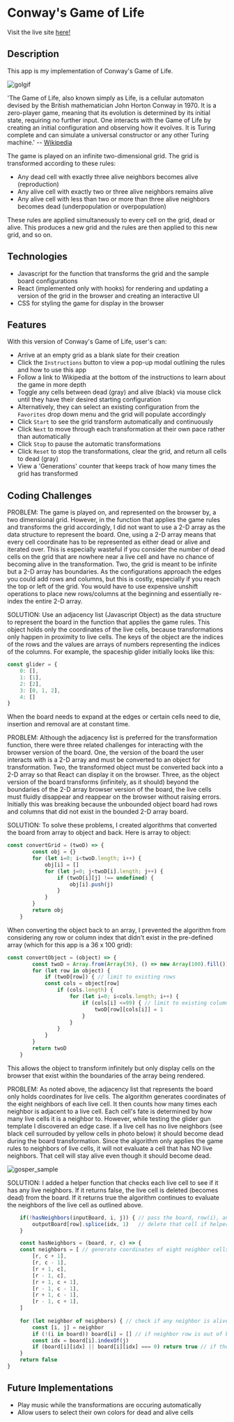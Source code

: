 # Conway's Game of Life

Visit the live site [here!](https://seanmackey.me/game_of_life/)

## Description

This app is my implementation of Conway's Game of Life. 

![golgif](./public/gol.gif) 


'The Game of Life, also known simply as Life, is a cellular automaton devised by the British mathematician John Horton Conway in 1970. It is a zero-player game, meaning that its evolution is determined by its initial state, requiring no further input. One interacts with the Game of Life by creating an initial configuration and observing how it evolves. It is Turing complete and can simulate a universal constructor or any other Turing machine.' -- [Wikipedia](https://en.wikipedia.org/wiki/Conway%27s_Game_of_Life)

The game is played on an infinite two-dimensional grid. The grid is transformed according to these rules:
- Any dead cell with exactly three alive neighbors becomes alive (reproduction)
- Any alive cell with exactly two or three alive neighbors remains alive
- Any alive cell with less than two or more than three alive neighbors becomes dead (underpopulation or overpopulation)

These rules are applied simultaneously to every cell on the grid, dead or alive.
This produces a new grid and the rules are then applied to this new grid, and so on.

## Technologies
- Javascript for the function that transforms the grid and the sample board configurations
- React (implemented only with hooks) for rendering and updating a version of the grid in the browser and creating an interactive UI
- CSS for styling the game for display in the browser

## Features

With this version of Conway's Game of Life, user's can:
- Arrive at an empty grid as a blank slate for their creation
- Click the `Instructions` button to view a pop-up modal outlining the rules and how to use this app
- Follow a link to Wikipedia at the bottom of the instructions to learn about the game in more depth
- Toggle any cells between dead (gray) and alive (black) via mouse click until they have their desired starting configuration
- Alternatively, they can select an existing configuration from the `Favorites` drop down menu and the grid will populate accordingly
- Click `Start` to see the grid transform automatically and continuously
- Click `Next` to move through each transformation at their own pace rather than automatically
- Click `Stop` to pause the automatic transformations
- Click `Reset` to stop the transformations, clear the grid, and return all cells to dead (gray)
- View a 'Generations' counter that keeps track of how many times the grid has transformed

## Coding Challenges 

PROBLEM: The game is played on, and represented on the browser by, a two dimensional grid. However, in the function that applies the game rules and transforms the grid accordingly, I did not want to use a 2-D array as the data structure to represent the board. One, using a 2-D array means that every cell coordinate has to be represented as either dead or alive and iterated over. This is especially wasteful if you consider the number of dead cells on the grid that are nowhere near a live cell and have no chance of becoming alive in the transformation. Two, the grid is meant to be infinite but a 2-D array has boundaries. As the configurations approach the edges you could add rows and columns, but this is costly, especially if you reach the top or left of the grid. You would have to use expensive unshift operations to place new rows/columns at the beginning and essentially re-index the entire 2-D array.

SOLUTION: Use an adjacency list (Javascript Object) as the data structure to represent the board in the function that applies the game rules. This object holds only the coordinates of the live cells, because transformations only happen in proximity to live cells. The keys of the object are the indices of the rows and the values are arrays of numbers representing the indices of the columns. For example, the spaceship glider initially looks like this:
```javascript
const glider = {
    0: [],
    1: [1],
    2: [2],
    3: [0, 1, 2],
    4: []
}
```
When the board needs to expand at the edges or certain cells need to die, insertion and removal are at constant time.

PROBLEM: Although the adjacency list is preferred for the transformation function, there were three related challenges for interacting with the browser version of the board. One, the version of the board the user interacts with is a 2-D array and must be converted to an object for transformation. Two, the transformed object must be converted back into a 2-D array so that React can display it on the browser. Three, as the object version of the board transforms (infinitely, as it should) beyond the boundaries of the 2-D array browser version of the board, the live cells must fluidly disappear and reappear on the browser without raising errors. Initially this was breaking because the unbounded object board had rows and columns that did not exist in the bounded 2-D array board.

SOLUTION: To solve these problems, I created algorithms that converted the board from array to object and back. Here is array to object:
```javascript
const convertGrid = (twoD) => {
        const obj = {}
        for (let i=0; i<twoD.length; i++) {
            obj[i] = []
            for (let j=0; j<twoD[i].length; j++) {
                if (twoD[i][j] !== undefined) {
                    obj[i].push(j)
                } 
            }
        }
        return obj
    }
```
When converting the object back to an array, I prevented the algorithm from considering any row or column index that didn't exist in the pre-defined array (which for this app is a 36 x 100 grid): 
```javascript
const convertObject = (object) => {
        const twoD = Array.from(Array(36), () => new Array(100).fill())
        for (let row in object) {
            if (twoD[row]) { // limit to existing rows
            const cols = object[row] 
                if (cols.length) {
                    for (let i=0; i<cols.length; i++) {
                        if (cols[i] <=99) { // limit to existing columns
                            twoD[row][cols[i]] = 1
                        }
                    }
                }
            }
        }
        return twoD
    }
```
This allows the object to transform infinitely but only display cells on the browser that exist within the boundaries of the array being rendered. 

PROBLEM: As noted above, the adjacency list that represents the board only holds coordinates for live cells. The algorithm generates coordinates of the eight neighbors of each live cell. It then counts how many times each neighbor is adjacent to a live cell. Each cell's fate is determined by how many live cells it is a neighbor to. However, while testing the glider gun template I discovered an edge case. If a live cell has no live neighbors (see black cell surrouded by yellow cells in photo below) it should become dead during the board transformation. Since the algorithm only applies the game rules to neighbors of live cells, it will not evaluate a cell that has NO live neighbors. That cell will stay alive even though it should become dead.

![gosper_sample](./public/gosper_sample.png)

SOLUTION: I added a helper function that checks each live cell to see if it has any live neighbors. If it returns false, the live cell is deleted (becomes dead) from the board. If it returns true the algorithm continues to evaluate the neighbors of the live cell as outlined above.
````javascript
    if(!hasNeighbors(inputBoard, i, j)) { // pass the board, row(i), and column(j) to the helper
        outputBoard[row].splice(idx, 1)   // delete that cell if helper returns false
    }

    const hasNeighbors = (board, r, c) => { 
    const neighbors = [ // generate coordinates of eight neighbor cells
        [r, c + 1],
        [r, c - 1], 
        [r + 1, c], 
        [r - 1, c], 
        [r + 1, c + 1], 
        [r - 1, c - 1], 
        [r + 1, c - 1], 
        [r - 1, c + 1], 
    ]
    
    for (let neighbor of neighbors) { // check if any neighbor is alive
        const [i, j] = neighbor 
        if (!(i in board)) board[i] = [] // if neighbor row is out of bounds, create it  
        const idx = board[i].indexOf(j) 
        if (board[i][idx] || board[i][idx] === 0) return true // if the coordinate value is truthy/exists or 0 it's a live neighbor  
    }
    return false
}
````

## Future Implementations
- Play music while the transformations are occuring automatically
- Allow users to select their own colors for dead and alive cells

